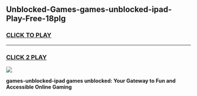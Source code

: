 
## Unblocked-Games-games-unblocked-ipad-Play-Free-18plg
<h3>
<a href="https://premium76.site?title=games-unblocked-ipad&ref=22A">CLICK TO PLAY</a></h3>
<hr>

<h3>
<a href="https://premium76.site?title=games-unblocked-ipad&ref=22A">CLICK 2 PLAY</a>
  
</h3>

<a href="https://premium76.site?title=games-unblocked-ipad&ref=22A"><img src="https://clearcache.store/games.png"></a>


**games-unblocked-ipad games unblocked: Your Gateway to Fun and Accessible Online Gaming**
